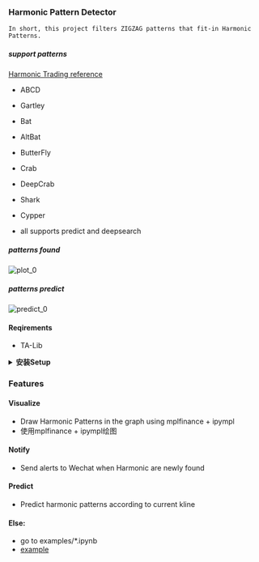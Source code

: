 ### Harmonic Pattern Detector

```
In short, this project filters ZIGZAG patterns that fit-in Harmonic Patterns.
```

##### support patterns 

[Harmonic Trading reference](https://harmonicpattern.com/blog/harmonic-pattern-and-elliot-wave-theory-advanced-technique/)

+ ABCD
+ Gartley
+ Bat
+ AltBat
+ ButterFly
+ Crab
+ DeepCrab
+ Shark
+ Cypper

+ all supports predict and deepsearch

##### patterns found

![plot_0](res/plot_0.png)

##### patterns predict

![predict_0](res/predict_0.png)


#### Reqirements

+ TA-Lib

<details>

  <summary> <b>安装Setup</b>   </summary>
  <p>
  
  
  ```bash
  cd <project_dir>
  pip install -r requirements.txt
  pip install -e . # or python setup.py install
  ```
  
  </p>
</details>


###  Features

####  Visualize

+ Draw Harmonic Patterns in the graph using mplfinance + ipympl
+ 使用mplfinance + ipympl绘图

####  Notify

+ Send alerts to Wechat when Harmonic are newly found

####  Predict

+ Predict harmonic patterns according to current kline

#### Else:

+ go to examples/*.ipynb
+ [example](examples/HarmoCurrent.ipynb)
